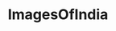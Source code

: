 ---
title: ImagesOfIndia
crosslinks:
- india
- pics
- EarthPorn
- imagesofnetwork
- indianews
- IndiaSpeaks
- funny
- bangalore
- Kerala
- food
- OldSchoolCool
- itookapicture
- mildlyinteresting
- MapPorn
- whatsthisbug
- IncredibleIndia
- Cricket
- mumbai
- whatsthisplant
- travel
---